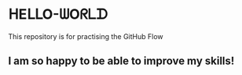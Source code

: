 # ᕼEᒪᒪO-ᗯOᖇᒪᗪ

This repository is for practising the GitHub Flow
## I am so happy to be able to improve my skills!
